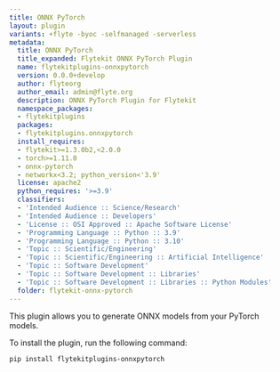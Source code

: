 ```yaml
---
title: ONNX PyTorch
layout: plugin
variants: +flyte -byoc -selfmanaged -serverless
metadata:
  title: ONNX PyTorch
  title_expanded: Flytekit ONNX PyTorch Plugin
  name: flytekitplugins-onnxpytorch
  version: 0.0.0+develop
  author: flyteorg
  author_email: admin@flyte.org
  description: ONNX PyTorch Plugin for Flytekit
  namespace_packages:
  - flytekitplugins
  packages:
  - flytekitplugins.onnxpytorch
  install_requires:
  - flytekit>=1.3.0b2,<2.0.0
  - torch>=1.11.0
  - onnx-pytorch
  - networkx<3.2; python_version<'3.9'
  license: apache2
  python_requires: '>=3.9'
  classifiers:
  - 'Intended Audience :: Science/Research'
  - 'Intended Audience :: Developers'
  - 'License :: OSI Approved :: Apache Software License'
  - 'Programming Language :: Python :: 3.9'
  - 'Programming Language :: Python :: 3.10'
  - 'Topic :: Scientific/Engineering'
  - 'Topic :: Scientific/Engineering :: Artificial Intelligence'
  - 'Topic :: Software Development'
  - 'Topic :: Software Development :: Libraries'
  - 'Topic :: Software Development :: Libraries :: Python Modules'
  folder: flytekit-onnx-pytorch
---
```



This plugin allows you to generate ONNX models from your PyTorch models.

To install the plugin, run the following command:

```
pip install flytekitplugins-onnxpytorch
```

